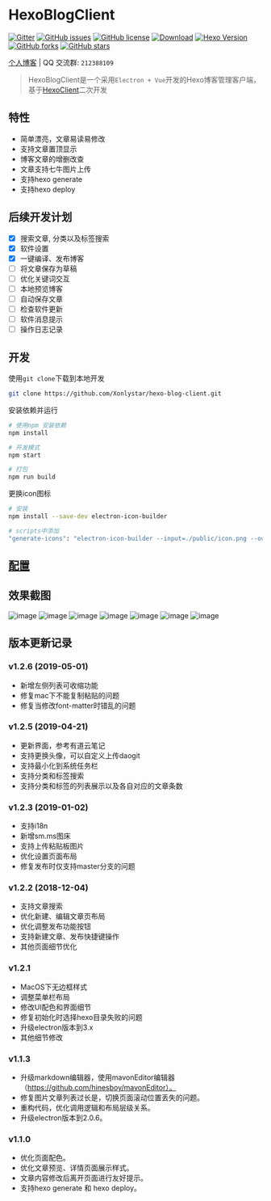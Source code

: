 # HexoBlogClient


[![Gitter](https://img.shields.io/gitter/room/Xonlystar/hexo-blog-client.svg)](https://gitter.im/hexo-blog-client/Lobby?utm_source=badge) 
[![GitHub issues](https://img.shields.io/github/issues/Xonlystar/hexo-blog-client.svg)](https://github.com/Xonlystar/hexo-blog-client/issues) 
[![GitHub license](https://img.shields.io/github/license/Xonlystar/hexo-blog-client.svg)](https://github.com/Xonlystar/hexo-blog-client/blob/master/LICENSE) 
[![Download](https://img.shields.io/badge/downloads-master-green.svg)](https://codeload.github.com/Xonlystar/hexo-blog-client/zip/master) [![Hexo Version](https://img.shields.io/badge/hexo-%3E%3D%203.0-blue.svg)](http://hexo.io) 
[![GitHub forks](https://img.shields.io/github/forks/Xonlystar/hexo-blog-client.svg)](https://github.com/Xonlystar/hexo-blog-client/network) 
[![GitHub stars](https://img.shields.io/github/stars/Xonlystar/hexo-blog-client.svg)](https://github.com/Xonlystar/hexo-blog-client/stargazers)

 [个人博客](https://blog.onlystar.site) | QQ 交流群: `212388109`
> HexoBlogClient是一个采用`Electron + Vue`开发的Hexo博客管理客户端，基于[HexoClient](https://github.com/gaoyoubo/hexo-client.git)二次开发

## 特性
  - 简单漂亮，文章易读易修改
  - 支持文章置顶显示
  - 博客文章的增删改查
  - 文章支持七牛图片上传
  - 支持hexo generate
  - 支持hexo deploy

## 后续开发计划
- [x] 搜索文章, 分类以及标签搜索
- [x] 软件设置
- [x] 一键编译、发布博客
- [ ] 将文章保存为草稿
- [ ] 优化关键词交互
- [ ] 本地预览博客
- [ ] 自动保存文章
- [ ] 检查软件更新
- [ ] 软件消息提示
- [ ] 操作日志记录

## 开发
使用`git clone`下载到本地开发
```bash
git clone https://github.com/Xonlystar/hexo-blog-client.git
```
安装依赖并运行
```bash
# 使用npm 安装依赖
npm install

# 开发模式
npm start

# 打包
npm run build
```

更换icon图标
```bash
# 安装
npm install --save-dev electron-icon-builder

# scripts中添加
"generate-icons": "electron-icon-builder --input=./public/icon.png --output=build --flatten"
```
## [配置](https://blog.onlystar.site/2019/04/21/hexoblogclient-shi-yong-zhi-nan/)

## 效果截图

![image](https://user-images.githubusercontent.com/19361551/56090870-5268eb80-5eda-11e9-8e0a-ec499eeecf1b.png)
![image](https://user-images.githubusercontent.com/19361551/56090972-7bd64700-5edb-11e9-8bad-64e44fce4847.png)
![image](https://user-images.githubusercontent.com/19361551/56090878-6f9dba00-5eda-11e9-936d-4ed96279bfbd.png)
![image](https://user-images.githubusercontent.com/19361551/56090885-83e1b700-5eda-11e9-8748-41eb79b328a3.png)
![image](https://user-images.githubusercontent.com/19361551/56090989-95778e80-5edb-11e9-9aec-7637ed4193f9.png)
![image](https://user-images.githubusercontent.com/19361551/56090893-922fd300-5eda-11e9-8527-24790d44ae03.png)
![image](https://user-images.githubusercontent.com/19361551/56090898-9f4cc200-5eda-11e9-98b1-53785c193714.png)


## 版本更新记录
### v1.2.6 (2019-05-01)
- 新增左侧列表可收缩功能
- 修复mac下不能复制粘贴的问题
- 修复当修改font-matter时错乱的问题

### v1.2.5 (2019-04-21)
- 更新界面，参考有道云笔记
- 支持更换头像，可以自定义上传daogit
- 支持最小化到系统任务栏
- 支持分类和标签搜索
- 支持分类和标签的列表展示以及各自对应的文章条数

### v1.2.3 (2019-01-02)
- 支持i18n
- 新增sm.ms图床
- 支持上传粘贴板图片
- 优化设置页面布局
- 修复发布时仅支持master分支的问题

### v1.2.2 (2018-12-04)
- 支持文章搜索
- 优化新建、编辑文章页布局
- 优化调整发布功能按钮
- 支持新建文章、发布快捷键操作
- 其他页面细节优化

### v1.2.1
- MacOS下无边框样式
- 调整菜单栏布局
- 修改UI配色和界面细节
- 修复初始化时选择hexo目录失败的问题
- 升级electron版本到3.x
- 其他细节修改

### v1.1.3
- 升级markdown编辑器，使用mavonEditor编辑器（https://github.com/hinesboy/mavonEditor）。
- 修复图片文章列表过长是，切换页面滚动位置丢失的问题。
- 重构代码，优化调用逻辑和布局层级关系。
- 升级electron版本到2.0.6。

### v1.1.0
- 优化页面配色。
- 优化文章预览、详情页面展示样式。
- 文章内容修改后离开页面进行友好提示。
- 支持hexo generate 和 hexo deploy。